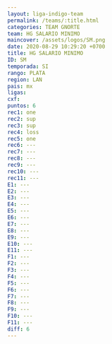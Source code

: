 ```yaml
---
layout: liga-indigo-team
permalink: /teams/:title.html
categories: TEAM GNORTE
team: HG SALARIO MINIMO
maincover: /assets/logos/SM.png
date: 2020-08-29 10:29:20 +0700
title: HG SALARIO MINIMO
ID: SM
temporada: SI
rango: PLATA
region: LAN
pais: mx
ligas: 
cxf: 
puntos: 6
rec1: one
rec2: sup
rec3: sup
rec4: loss
rec5: one
rec6: ---
rec7: ---
rec8: ---
rec9: ---
rec10: ---
rec11: ---
E1: ---
E2: ---
E3: ---
E4: ---
E5: ---
E6: ---
E7: ---
E8: ---
E9: ---
E10: ---
E11: ---
F1: ---
F2: ---
F3: ---
F4: ---
F5: ---
F6: ---
F7: ---
F8: ---
F9: ---
F10: ---
F11: ---
diff: 6
---
```

